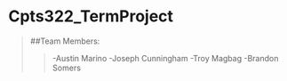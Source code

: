# Cpts322_TermProject
>##Team Members:
>>-Austin Marino
>>-Joseph Cunningham
>>-Troy Magbag
>>-Brandon Somers
